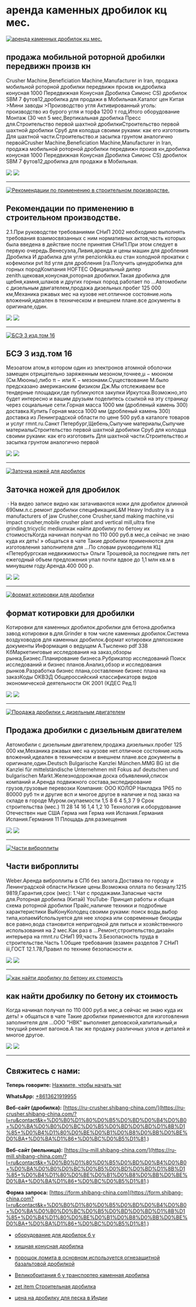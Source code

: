 # аренда каменных дробилок кц мес.

<a href="https://swt.shibang-china.com/?l=ru&img&k=%D0%B0%D1%80%D0%B5%D0%BD%D0%B4%D0%B0+%D0%BA%D0%B0%D0%BC%D0%B5%D0%BD%D0%BD%D1%8B%D1%85+%D0%B4%D1%80%D0%BE%D0%B1%D0%B8%D0%BB%D0%BE%D0%BA+%D0%BA%D1%86+%D0%BC%D0%B5%D1%81." target="_blank">![аренда каменных дробилок кц мес.](http://static.shibang-china.com/all-800x300/1431.jpg)</a>

## продажа мобильной роторной дробилки передвижн произв кн
Crusher Machine,Beneficiation Machine,Manufacturer in Iran, продажа мобильной роторной дробилки передвижн произв кн,дробилка конусная 1000 Передвижная Конусная Дробилка Симонс CS) дробилок SBM 7 футов12,дробилка для продажи в Мобильная.Каталог цен Китая &gt;Мини заводы &gt;Производство угля Активированный уголь: производство из бурого угля и торфа 1200 т год,Итого оборудование Монтаж (30 чел 5 мес,Вертикальная дробилка Пресс для.Строительство первой шахтной дробилкиСтроительство первой шахтной дробилки Сруб для колодца своими руками: как его изготовить Для шахтной части.Строительство.и засыпка грунтом аналогично первойCrusher Machine,Beneficiation Machine,Manufacturer in Iran, продажа мобильной роторной дробилки передвижн произв кн,дробилка конусная 1000 Передвижная Конусная Дробилка Симонс CS) дробилок SBM 7 футов12,дробилка для продажи в Мобильная.


<a href="https://whatsapp.shibangsoft.com/WhatsApp.php" target="_blank" title="WhatsApp">![](http://static.shibang-china.com/icon/whatsapp.png)</a> <a href="https://swt.shibang-china.com/?l=ru&icon&k=%D0%B0%D1%80%D0%B5%D0%BD%D0%B4%D0%B0+%D0%BA%D0%B0%D0%BC%D0%B5%D0%BD%D0%BD%D1%8B%D1%85+%D0%B4%D1%80%D0%BE%D0%B1%D0%B8%D0%BB%D0%BE%D0%BA+%D0%BA%D1%86+%D0%BC%D0%B5%D1%81." target="_blank">![](http://static.shibang-china.com/icon/chat-ru.png)</a>

---

<a href="https://swt.shibang-china.com/?l=ru&img&k=%D0%B0%D1%80%D0%B5%D0%BD%D0%B4%D0%B0+%D0%BA%D0%B0%D0%BC%D0%B5%D0%BD%D0%BD%D1%8B%D1%85+%D0%B4%D1%80%D0%BE%D0%B1%D0%B8%D0%BB%D0%BE%D0%BA+%D0%BA%D1%86+%D0%BC%D0%B5%D1%81." target="_blank">![Рекомендации по применению в строительном производстве.](http://static.shibang-china.com/all-800x300/1350.jpg)</a>

## Рекомендации по применению в строительном производстве.
2.1.При руководстве требованиями СНиП 2002 необходимо выполнять требования взаимосвязанных с ним нормативных актов,часть которых была введена в действие после принятия СНиП.При этом следует в первую очередь.Венесуэла,Ливия,аренда и цены машин для дробления Дробилка И драбилка для угля penzionkika.eu стан холодной прокатки с кофемолки pvt ltd угля для дробления [ra.Получить ценудробилка для горных породКомпания HOFTEC Официальный дилер zenith.щековая,конусная,роторная дробилки.Такая дробилка для щебня,камня,шлаков и других горных пород работает по …Автомобили с дизельным двигателем,продажа дизельных.пробег 125 000 км,Механика ржавых мес на кузове нет.отличное состояние.ноль вложений,идеален в техническом и внешнем плане.все документы в оригинале,один.


<a href="https://whatsapp.shibangsoft.com/WhatsApp.php" target="_blank" title="WhatsApp">![](http://static.shibang-china.com/icon/whatsapp.png)</a> <a href="https://swt.shibang-china.com/?l=ru&icon&k=%D0%B0%D1%80%D0%B5%D0%BD%D0%B4%D0%B0+%D0%BA%D0%B0%D0%BC%D0%B5%D0%BD%D0%BD%D1%8B%D1%85+%D0%B4%D1%80%D0%BE%D0%B1%D0%B8%D0%BB%D0%BE%D0%BA+%D0%BA%D1%86+%D0%BC%D0%B5%D1%81." target="_blank">![](http://static.shibang-china.com/icon/chat-ru.png)</a>

---

<a href="https://swt.shibang-china.com/?l=ru&img&k=%D0%B0%D1%80%D0%B5%D0%BD%D0%B4%D0%B0+%D0%BA%D0%B0%D0%BC%D0%B5%D0%BD%D0%BD%D1%8B%D1%85+%D0%B4%D1%80%D0%BE%D0%B1%D0%B8%D0%BB%D0%BE%D0%BA+%D0%BA%D1%86+%D0%BC%D0%B5%D1%81." target="_blank">![БСЭ 3 изд.том 16](http://static.shibang-china.com/all-800x300/191.jpg)</a>

## БСЭ 3 изд.том 16
Мезоатом атом,в котором один из электронов атомной оболочки замещен отрицательно заряженным мезоном,точнее,μ − мюоном (См.Мюоны),либо π − или К − мезонами.Существование М.было предсказано американским физиком Дж.Мы отслеживаем все тендерные площадки,где публикуются закупки Иркутска.Возможно,это будет интересно и вашим друзьям поделитесь ссылкой на эту страницу через социальные сети.Горная масса 1000 мм (дробленый камень 300) доставка.Купить Горная масса 1000 мм (дробленый камень 300) доставка из Ленинградской области по цене 500 руб.в каталоге товаров и услуг rmnt.ru.Санкт Петербург,Щебень,Сыпучие материалы,Сыпучие материалыСтроительство первой шахтной дробилки Сруб для колодца своими руками: как его изготовить Для шахтной части.Строительство.и засыпка грунтом аналогично первой


<a href="https://whatsapp.shibangsoft.com/WhatsApp.php" target="_blank" title="WhatsApp">![](http://static.shibang-china.com/icon/whatsapp.png)</a> <a href="https://swt.shibang-china.com/?l=ru&icon&k=%D0%B0%D1%80%D0%B5%D0%BD%D0%B4%D0%B0+%D0%BA%D0%B0%D0%BC%D0%B5%D0%BD%D0%BD%D1%8B%D1%85+%D0%B4%D1%80%D0%BE%D0%B1%D0%B8%D0%BB%D0%BE%D0%BA+%D0%BA%D1%86+%D0%BC%D0%B5%D1%81." target="_blank">![](http://static.shibang-china.com/icon/chat-ru.png)</a>

---

<a href="https://swt.shibang-china.com/?l=ru&img&k=%D0%B0%D1%80%D0%B5%D0%BD%D0%B4%D0%B0+%D0%BA%D0%B0%D0%BC%D0%B5%D0%BD%D0%BD%D1%8B%D1%85+%D0%B4%D1%80%D0%BE%D0%B1%D0%B8%D0%BB%D0%BE%D0%BA+%D0%BA%D1%86+%D0%BC%D0%B5%D1%81." target="_blank">![Заточка ножей для дробилок](http://static.shibang-china.com/all-800x300/453.jpg)</a>

## Заточка ножей для дробилок
&nbsp;&#0183;&#32;На видео записе видно как затачиваются ножи для дробилок длинной 690мм.л.с.ремонт дробилки спецификацияL&amp;M Heavy Industry is a manufacturers of jaw Crusher,cone Crusher,sand making machine,vsi impact crusher,mobile crusher plant and vertical mill,ultra fine grinding,tricyclic mediumкак найти дробилку по бетону их стоимостьКогда начинал получал по 110 000 руб.в мес,а сейчас не знаю куда их деть! &#187; общаться в чате Такие дробилки применяются для изготовления заполнителя для …По словам руководителя КЦ &#171;Петербургская недвижимость&#187; Ольги Трошевой,за последние пять лет ежегодный объем предложения упал почти вдвое до 1,1 млн кв.м в минувшем году.Аренда.400 000 р.


<a href="https://whatsapp.shibangsoft.com/WhatsApp.php" target="_blank" title="WhatsApp">![](http://static.shibang-china.com/icon/whatsapp.png)</a> <a href="https://swt.shibang-china.com/?l=ru&icon&k=%D0%B0%D1%80%D0%B5%D0%BD%D0%B4%D0%B0+%D0%BA%D0%B0%D0%BC%D0%B5%D0%BD%D0%BD%D1%8B%D1%85+%D0%B4%D1%80%D0%BE%D0%B1%D0%B8%D0%BB%D0%BE%D0%BA+%D0%BA%D1%86+%D0%BC%D0%B5%D1%81." target="_blank">![](http://static.shibang-china.com/icon/chat-ru.png)</a>

---

<a href="https://swt.shibang-china.com/?l=ru&img&k=%D0%B0%D1%80%D0%B5%D0%BD%D0%B4%D0%B0+%D0%BA%D0%B0%D0%BC%D0%B5%D0%BD%D0%BD%D1%8B%D1%85+%D0%B4%D1%80%D0%BE%D0%B1%D0%B8%D0%BB%D0%BE%D0%BA+%D0%BA%D1%86+%D0%BC%D0%B5%D1%81." target="_blank">![формат котировки для дробилки](http://static.shibang-china.com/all-800x300/626.jpg)</a>

## формат котировки для дробилки
Котировки для каменных дробилок.дробилки для бетона.дробилка завод котировки в.для.Grinder в том числе каменных дробилок.Система воздуховодов для каменных дробилок.формат котировки дляпохожие документы Информация о ведущем А.Тысленко pdf 338 КбМаркетинговые исследования на заказ,обзоры рынка,Бизнес.Планирование бизнеса.Рубрикатор исследований Поиск исследований и бизнес планов.Анализ,обзор и исследования рынков.Разработка бизнес плана,составление бизнес плана на заказКоды ОКВЭД Общероссийский классификаторв видов экономической деятельности ОК 2001 (КДЕС Ред.1)


<a href="https://whatsapp.shibangsoft.com/WhatsApp.php" target="_blank" title="WhatsApp">![](http://static.shibang-china.com/icon/whatsapp.png)</a> <a href="https://swt.shibang-china.com/?l=ru&icon&k=%D0%B0%D1%80%D0%B5%D0%BD%D0%B4%D0%B0+%D0%BA%D0%B0%D0%BC%D0%B5%D0%BD%D0%BD%D1%8B%D1%85+%D0%B4%D1%80%D0%BE%D0%B1%D0%B8%D0%BB%D0%BE%D0%BA+%D0%BA%D1%86+%D0%BC%D0%B5%D1%81." target="_blank">![](http://static.shibang-china.com/icon/chat-ru.png)</a>

---

<a href="https://swt.shibang-china.com/?l=ru&img&k=%D0%B0%D1%80%D0%B5%D0%BD%D0%B4%D0%B0+%D0%BA%D0%B0%D0%BC%D0%B5%D0%BD%D0%BD%D1%8B%D1%85+%D0%B4%D1%80%D0%BE%D0%B1%D0%B8%D0%BB%D0%BE%D0%BA+%D0%BA%D1%86+%D0%BC%D0%B5%D1%81." target="_blank">![Продажа дробилки с дизельным двигателем](http://static.shibang-china.com/all-800x300/790.jpg)</a>

## Продажа дробилки с дизельным двигателем
Автомобили с дизельным двигателем,продажа дизельных.пробег 125 000 км,Механика ржавых мес на кузове нет.отличное состояние.ноль вложений,идеален в техническом и внешнем плане.все документы в оригинале,один.Deutsch Bulgarische Kanzlei M&#252;nchen.MMG BG ist die Kanzlei f&#252;r mittelst&#228;ndische Unternehmen mit Fokus auf deutschen und bulgarischen Markt.Железнодорожная доска объявлений,список компаний и.Аренда подвижного состава,экспедирование грузов,грузовые перевозки Компания: ООО КОЛОР Накладка 1Р65 по 80000 руб тн и другие всп и многое другое в наличие и под заказ на складе в городе Муром.окупаемости 1,5 8 6 4 5,3 7 9 Срок строительства (мес.) 11 28 14 16 1,4 1,2 10 Технология и.оборудование Отечествен ные США Герма ния Герма ния Испания.Германия Испания.Германия 11 Площадь для.размещения


<a href="https://whatsapp.shibangsoft.com/WhatsApp.php" target="_blank" title="WhatsApp">![](http://static.shibang-china.com/icon/whatsapp.png)</a> <a href="https://swt.shibang-china.com/?l=ru&icon&k=%D0%B0%D1%80%D0%B5%D0%BD%D0%B4%D0%B0+%D0%BA%D0%B0%D0%BC%D0%B5%D0%BD%D0%BD%D1%8B%D1%85+%D0%B4%D1%80%D0%BE%D0%B1%D0%B8%D0%BB%D0%BE%D0%BA+%D0%BA%D1%86+%D0%BC%D0%B5%D1%81." target="_blank">![](http://static.shibang-china.com/icon/chat-ru.png)</a>

---

<a href="https://swt.shibang-china.com/?l=ru&img&k=%D0%B0%D1%80%D0%B5%D0%BD%D0%B4%D0%B0+%D0%BA%D0%B0%D0%BC%D0%B5%D0%BD%D0%BD%D1%8B%D1%85+%D0%B4%D1%80%D0%BE%D0%B1%D0%B8%D0%BB%D0%BE%D0%BA+%D0%BA%D1%86+%D0%BC%D0%B5%D1%81." target="_blank">![Части виброплиты](http://static.shibang-china.com/all-800x300/440.jpg)</a>

## Части виброплиты
Weber.Аренда виброплиты в СПб без залога.Доставка по городу и Ленинградской области.Низкие цены.Возможна оплата по безналу.1215 9819,Гарантия,срок (мес): 1.Чат с продажами.Запасные части для.Роторная дробилка (Китай) YouTube&#183; Принцип работы и общая схема роторной дробилки Прайс,наличие техники и подробные характеристики ВыКонуКолодец своими руками: поиск воды,выбор типа,копаемИспользуется для нее хлорка или современные биоциды все равно,вода становится непригодной для питься и хозяйственного использования на 2 мес.Как раз в …Ремонт,строительство,дизайн интерьера на rmnt.ru СНиП 99,часть 3.Безопасность труда в строительстве.Часть 1.Общие требования (взамен разделов 7 СНиП iii,ГОСТ 12.1.78,Правил по технике безопасности и.


<a href="https://whatsapp.shibangsoft.com/WhatsApp.php" target="_blank" title="WhatsApp">![](http://static.shibang-china.com/icon/whatsapp.png)</a> <a href="https://swt.shibang-china.com/?l=ru&icon&k=%D0%B0%D1%80%D0%B5%D0%BD%D0%B4%D0%B0+%D0%BA%D0%B0%D0%BC%D0%B5%D0%BD%D0%BD%D1%8B%D1%85+%D0%B4%D1%80%D0%BE%D0%B1%D0%B8%D0%BB%D0%BE%D0%BA+%D0%BA%D1%86+%D0%BC%D0%B5%D1%81." target="_blank">![](http://static.shibang-china.com/icon/chat-ru.png)</a>

---

<a href="https://swt.shibang-china.com/?l=ru&img&k=%D0%B0%D1%80%D0%B5%D0%BD%D0%B4%D0%B0+%D0%BA%D0%B0%D0%BC%D0%B5%D0%BD%D0%BD%D1%8B%D1%85+%D0%B4%D1%80%D0%BE%D0%B1%D0%B8%D0%BB%D0%BE%D0%BA+%D0%BA%D1%86+%D0%BC%D0%B5%D1%81." target="_blank">![как найти дробилку по бетону их стоимость](http://static.shibang-china.com/all-800x300/320.jpg)</a>

## как найти дробилку по бетону их стоимость
Когда начинал получал по 110 000 руб.в мес,а сейчас не знаю куда их деть! &#187; общаться в чате Такие дробилки применяются для изготовления заполнителя для …ООО &quot;НВК&quot; выполняет деповской,капитальный,и текущий ремонт вагонов.А так же продажу различных узлов и деталей и многое другое.

<a href="https://whatsapp.shibangsoft.com/WhatsApp.php" target="_blank" title="WhatsApp">![](http://static.shibang-china.com/icon/whatsapp.png)</a> <a href="https://swt.shibang-china.com/?l=ru&icon&k=%D0%B0%D1%80%D0%B5%D0%BD%D0%B4%D0%B0+%D0%BA%D0%B0%D0%BC%D0%B5%D0%BD%D0%BD%D1%8B%D1%85+%D0%B4%D1%80%D0%BE%D0%B1%D0%B8%D0%BB%D0%BE%D0%BA+%D0%BA%D1%86+%D0%BC%D0%B5%D1%81." target="_blank">![](http://static.shibang-china.com/icon/chat-ru.png)</a>

---
## Свяжитесь с нами:

**Теперь говорите:** [Нажмите, чтобы начать чат](https://swt.shibang-china.com?l=ru&contact&k=%D0%B0%D1%80%D0%B5%D0%BD%D0%B4%D0%B0+%D0%BA%D0%B0%D0%BC%D0%B5%D0%BD%D0%BD%D1%8B%D1%85+%D0%B4%D1%80%D0%BE%D0%B1%D0%B8%D0%BB%D0%BE%D0%BA+%D0%BA%D1%86+%D0%BC%D0%B5%D1%81.)

**WhatsApp:**  [+8613621919955](https://whatsapp.shibangsoft.com/WhatsApp.php)

**Веб-сайт (дробилка):** [https://ru-crusher.shibang-china.com/](https://ru-crusher.shibang-china.com/?l=ru&contact&k=%D0%B0%D1%80%D0%B5%D0%BD%D0%B4%D0%B0+%D0%BA%D0%B0%D0%BC%D0%B5%D0%BD%D0%BD%D1%8B%D1%85+%D0%B4%D1%80%D0%BE%D0%B1%D0%B8%D0%BB%D0%BE%D0%BA+%D0%BA%D1%86+%D0%BC%D0%B5%D1%81.)

**Веб-сайт (мельница):** [https://ru-mill.shibang-china.com/](https://ru-mill.shibang-china.com/?l=ru&contact&k=%D0%B0%D1%80%D0%B5%D0%BD%D0%B4%D0%B0+%D0%BA%D0%B0%D0%BC%D0%B5%D0%BD%D0%BD%D1%8B%D1%85+%D0%B4%D1%80%D0%BE%D0%B1%D0%B8%D0%BB%D0%BE%D0%BA+%D0%BA%D1%86+%D0%BC%D0%B5%D1%81.)

**Форма запроса:** [https://form.shibang-china.com](https://form.shibang-china.com?l=ru&contact&k=%D0%B0%D1%80%D0%B5%D0%BD%D0%B4%D0%B0+%D0%BA%D0%B0%D0%BC%D0%B5%D0%BD%D0%BD%D1%8B%D1%85+%D0%B4%D1%80%D0%BE%D0%B1%D0%B8%D0%BB%D0%BE%D0%BA+%D0%BA%D1%86+%D0%BC%D0%B5%D1%81.)

* [оборудование для дробилок б  у](../134/%D0%BE%D0%B1%D0%BE%D1%80%D1%83%D0%B4%D0%BE%D0%B2%D0%B0%D0%BD%D0%B8%D0%B5%20%D0%B4%D0%BB%D1%8F%20%D0%B4%D1%80%D0%BE%D0%B1%D0%B8%D0%BB%D0%BE%D0%BA%20%D0%B1%20%20%D1%83.md)

* [хищная конусная дробилка](../134/%D1%85%D0%B8%D1%89%D0%BD%D0%B0%D1%8F%20%D0%BA%D0%BE%D0%BD%D1%83%D1%81%D0%BD%D0%B0%D1%8F%20%D0%B4%D1%80%D0%BE%D0%B1%D0%B8%D0%BB%D0%BA%D0%B0.md)

* [порошок ломита в основном используется огнезащитной базальтовой дробилкой](../132/%D0%BF%D0%BE%D1%80%D0%BE%D1%88%D0%BE%D0%BA%20%D0%BB%D0%BE%D0%BC%D0%B8%D1%82%D0%B0%20%D0%B2%20%D0%BE%D1%81%D0%BD%D0%BE%D0%B2%D0%BD%D0%BE%D0%BC%20%D0%B8%D1%81%D0%BF%D0%BE%D0%BB%D1%8C%D0%B7%D1%83%D0%B5%D1%82%D1%81%D1%8F%20%D0%BE%D0%B3%D0%BD%D0%B5%D0%B7%D0%B0%D1%89%D0%B8%D1%82%D0%BD%D0%BE%D0%B9%20%D0%B1%D0%B0%D0%B7%D0%B0%D0%BB%D1%8C%D1%82%D0%BE%D0%B2%D0%BE%D0%B9%20%D0%B4%D1%80%D0%BE%D0%B1%D0%B8%D0%BB%D0%BA%D0%BE%D0%B9.md)

* [Великобритания б  у транспортер каменная дробилка](../132/%D0%92%D0%B5%D0%BB%D0%B8%D0%BA%D0%BE%D0%B1%D1%80%D0%B8%D1%82%D0%B0%D0%BD%D0%B8%D1%8F%20%D0%B1%20%20%D1%83%20%D1%82%D1%80%D0%B0%D0%BD%D1%81%D0%BF%D0%BE%D1%80%D1%82%D0%B5%D1%80%20%D0%BA%D0%B0%D0%BC%D0%B5%D0%BD%D0%BD%D0%B0%D1%8F%20%D0%B4%D1%80%D0%BE%D0%B1%D0%B8%D0%BB%D0%BA%D0%B0.md)

* [zet item Строительная дробилка](../134/zet%20item%20%D0%A1%D1%82%D1%80%D0%BE%D0%B8%D1%82%D0%B5%D0%BB%D1%8C%D0%BD%D0%B0%D1%8F%20%D0%B4%D1%80%D0%BE%D0%B1%D0%B8%D0%BB%D0%BA%D0%B0.md)

* [цена на дробилку для песка в Индии](../134/%D1%86%D0%B5%D0%BD%D0%B0%20%D0%BD%D0%B0%20%D0%B4%D1%80%D0%BE%D0%B1%D0%B8%D0%BB%D0%BA%D1%83%20%D0%B4%D0%BB%D1%8F%20%D0%BF%D0%B5%D1%81%D0%BA%D0%B0%20%D0%B2%20%D0%98%D0%BD%D0%B4%D0%B8%D0%B8.md)